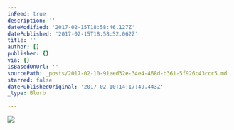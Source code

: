 ```yaml
---
inFeed: true
description: ''
dateModified: '2017-02-15T18:58:46.127Z'
datePublished: '2017-02-15T18:58:52.062Z'
title: ''
author: []
publisher: {}
via: {}
isBasedOnUrl: ''
sourcePath: _posts/2017-02-10-91eed32e-34e4-468d-b361-5f926c43ccc5.md
starred: false
datePublishedOriginal: '2017-02-10T14:17:49.443Z'
_type: Blurb

---
```

![](https://the-grid-user-content.s3-us-west-2.amazonaws.com/07eaa7fb-b91d-4a49-b18c-b5356f91440e.jpg)